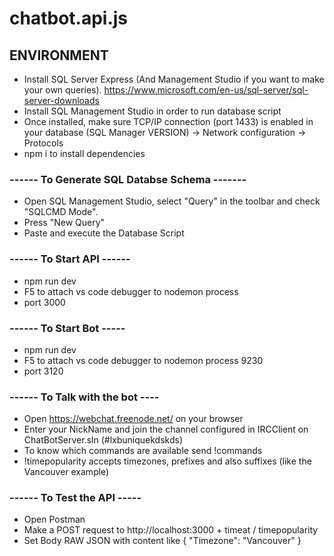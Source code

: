 # chatbot.api.js

## ENVIRONMENT
* Install SQL Server Express (And Management Studio if you want to make your own queries). https://www.microsoft.com/en-us/sql-server/sql-server-downloads
* Install SQL Management Studio in order to run database script
* Once installed, make sure TCP/IP connection (port 1433) is enabled in your database (SQL Manager VERSION) -> Network configuration -> Protocols
* npm i to install dependencies

### ------ To Generate SQL Databse Schema -------
* Open SQL Management Studio, select "Query" in the toolbar and check "SQLCMD Mode".
* Press "New Query"
* Paste and execute the Database Script

### ------ To Start API ------
* npm run dev
* F5 to attach vs code debugger to nodemon process
* port 3000

### ------ To Start Bot -----
* npm run dev
* F5 to attach vs code debugger to nodemon process 9230
* port 3120

### ------ To Talk with the bot ----
* Open https://webchat.freenode.net/ on your browser
* Enter your NickName and join the channel configured in IRCClient on ChatBotServer.sln (#lxbuniquekdskds)
* To know which commands are available send !commands
* !timepopularity accepts timezones, prefixes and also suffixes (like the Vancouver example)

### ------ To Test the API -----
* Open Postman
* Make a POST request to http://localhost:3000 + timeat / timepopularity
* Set Body RAW JSON with content like { "Timezone": "Vancouver" }
